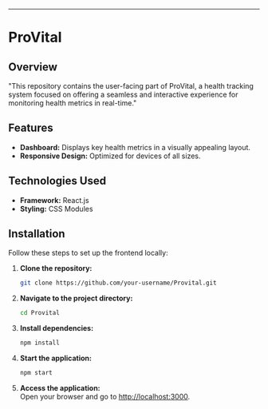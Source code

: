 ---

# ProVital

## Overview  
"This repository contains the user-facing part of ProVital, a health tracking system focused on offering a seamless and interactive experience for monitoring health metrics in real-time."
## Features  
- **Dashboard:** Displays key health metrics in a visually appealing layout.  
- **Responsive Design:** Optimized for devices of all sizes.

## Technologies Used  
- **Framework:** React.js  
- **Styling:** CSS Modules  

## Installation  
Follow these steps to set up the frontend locally:

1. **Clone the repository:**  
   ```bash  
   git clone https://github.com/your-username/Provital.git  


2. **Navigate to the project directory:**  
   ```bash  
   cd Provital  
   ```  

3. **Install dependencies:**  
   ```bash  
   npm install  
   ```  

4. **Start the application:**  
   ```bash  
   npm start  
   ```  

5. **Access the application:**  
   Open your browser and go to [http://localhost:3000](http://localhost:3000).  
